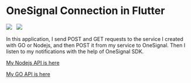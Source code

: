 # OneSignal Connection in Flutter

![](https://cdn.iconscout.com/icon/free/png-256/flutter-2038877-1720090.png)&nbsp;&nbsp;&nbsp;![](https://ps.w.org/onesignal-free-web-push-notifications/assets/icon-256x256.png?rev=1669089)

In this application, I send POST and GET requests to the service I created with GO or Nodejs, and then POST it from my service to OneSignal. Then I listen to my notifications with the help of OneSignal SDK.

[My Nodejs API is here](https://github.com/endmr11/nodejs-onesignal)

[My GO API is here](https://github.com/endmr11/go_onesignal)

